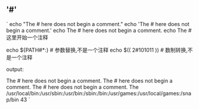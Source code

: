 
##  '#'

`
echo "The # here does not begin a comment." 
echo 'The # here does not begin a comment.' 
echo The \# here does not begin a comment. 
echo The # 这里开始一个注释

echo ${PATH#*:} # 参数替换,不是一个注释
echo $(( 2#101011 )) # 数制转换,不是一个注释

output:

The # here does not begin a comment.
The # here does not begin a comment.
The # here does not begin a comment.
The
/usr/local/bin:/usr/sbin:/usr/bin:/sbin:/bin:/usr/games:/usr/local/games:/snap/bin
43
`
